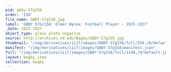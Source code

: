 ```yaml
---
pid: gbby-57g158
order: '158'
file_name: GBBY-57g158.jpg
label: 'GBBY 57G/158: Elmer Wynne: Football Player - 1925-1927'
_date: 1925-1927
object_type: glass plate negative
source: http://archives.nd.edu/Bagby/GBBY-57g158.jpg
thumbnail: "/img/derivatives/iiif/images/GBBY-57g158/full/250,/0/default.jpg"
manifest: "/img/derivatives/iiif/images/GBBY-57g158/manifest.json"
full: "/img/derivatives/iiif/images/GBBY-57g158/full/1140,/0/default.jpg"
layout: bagby_item
collection: bagby
---
```

